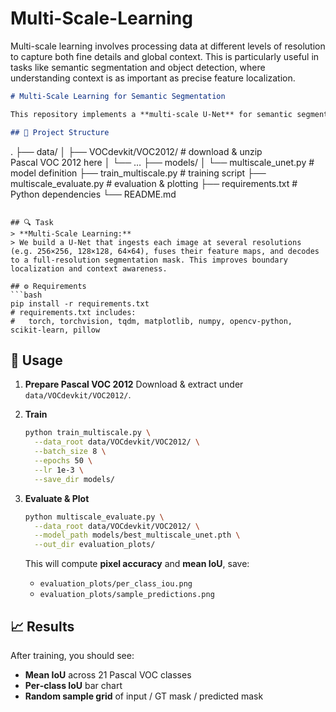 # Multi-Scale-Learning
Multi-scale learning involves processing data at different levels of resolution to capture both fine details and global context. This is particularly useful in tasks like semantic segmentation and object detection, where understanding context is as important as precise feature localization.

```markdown
# Multi‑Scale Learning for Semantic Segmentation

This repository implements a **multi‑scale U‑Net** for semantic segmentation, processing images at multiple resolutions to capture both fine details and global context. We demonstrate it on the **Pascal VOC 2012** dataset.

## 📂 Project Structure
```

.
├── data/
│   ├── VOCdevkit/VOC2012/             # download & unzip Pascal VOC 2012 here
│   └── …
├── models/
│   └── multiscale\_unet.py             # model definition
├── train\_multiscale.py                # training script
├── multiscale\_evaluate.py             # evaluation & plotting
├── requirements.txt                   # Python dependencies
└── README.md

````

## 🔍 Task
> **Multi‑Scale Learning:**  
> We build a U‑Net that ingests each image at several resolutions (e.g. 256×256, 128×128, 64×64), fuses their feature maps, and decodes to a full‑resolution segmentation mask. This improves boundary localization and context awareness.

## ⚙️ Requirements
```bash
pip install -r requirements.txt
# requirements.txt includes:
#   torch, torchvision, tqdm, matplotlib, numpy, opencv-python, scikit-learn, pillow
````

## 🚀 Usage

1. **Prepare Pascal VOC 2012**
   Download & extract under `data/VOCdevkit/VOC2012/`.

2. **Train**

   ```bash
   python train_multiscale.py \
     --data_root data/VOCdevkit/VOC2012/ \
     --batch_size 8 \
     --epochs 50 \
     --lr 1e-3 \
     --save_dir models/
   ```

3. **Evaluate & Plot**

   ```bash
   python multiscale_evaluate.py \
     --data_root data/VOCdevkit/VOC2012/ \
     --model_path models/best_multiscale_unet.pth \
     --out_dir evaluation_plots/
   ```

   This will compute **pixel accuracy** and **mean IoU**, save:

   * `evaluation_plots/per_class_iou.png`
   * `evaluation_plots/sample_predictions.png`

## 📈 Results

After training, you should see:

* **Mean IoU** across 21 Pascal VOC classes
* **Per‑class IoU** bar chart
* **Random sample grid** of input / GT mask / predicted mask

